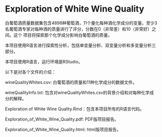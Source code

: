 # Exploration of White Wine Quality

白葡萄酒质量数据集包含4898种葡萄酒，11个量化每种酒化学成分的变量。至少3名葡萄酒专家对每种酒的质量进行了评分，分数在0（非常差）和10（非常好）之间。这个
项目将探索那个化学成分影响白葡萄酒的质量。

本项目使用R语言进行探索性分析，包括单变量分析、双变量分析和多变量分析三部分。

本项目使用R语言，运行环境是RStudio。

以下是对各个文件的介绍：

wineQualityWhites.csv: 白葡萄酒的质量和11种化学成分的数据文件。

wineQualityInfo.txt: 包含对wineQualityWhites.csv的背景介绍和对每种化学成分的解释。

Exploration of White Wine Quality.Rmd：包含本项目所有的R语言代码。

Exploration_of_White_Wine_Quality.pdf: PDF版项目报告。

Exploration_of_White_Wine_Quality.html: html版项目报告。






